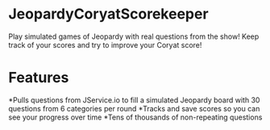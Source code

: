 # JeopardyCoryatScorekeeper

Play simulated games of Jeopardy with real questions from the show! Keep track of your scores and try to improve your Coryat score! 

Features
========
*Pulls questions from JService.io to fill a simulated Jeopardy board with 30 questions from 6 categories per round
*Tracks and save scores so you can see your progress over time
*Tens of thousands of non-repeating questions
